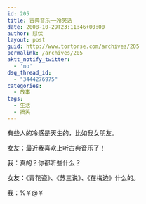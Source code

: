 ```yaml
---
id: 205
title: 古典音乐——冷笑话
date: 2008-10-29T23:11:46+00:00
author: 愆伏
layout: post
guid: http://www.tortorse.com/archives/205
permalink: /archives/205
aktt_notify_twitter:
  - 'no'
dsq_thread_id:
  - "3444276975"
categories:
  - 故事
tags:
  - 生活
  - 搞笑
---
```

有些人的冷感是天生的，比如我女朋友。
  
女友：最近我喜欢上听古典音乐了！
  
我：真的？你都听些什么？
  
女友：《青花瓷》、《苏三说》、《在梅边》什么的。
  
我：%￥@￥